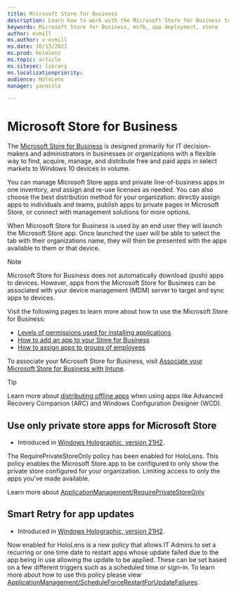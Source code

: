 ```yaml
---
title: Microsoft Store for Business
description: Learn how to work with the Microsoft Store for Business to publish your mixed reality applications to your business. 
keywords: Microsoft Store for Business, msfb, app deployment, store
author: evmill
ms.author: v-evmill
ms.date: 10/13/2021
ms.prod: hololens
ms.topic: article
ms.sitesec: library
ms.localizationpriority:
audience: HoloLens
manager: yannisle

---
```


# Microsoft Store for Business

The [Microsoft Store for Business](/microsoft-store/microsoft-store-for-business-overview) is designed primarily for IT decision-makers and administrators in businesses or organizations with a flexible way to find, acquire, manage, and distribute free and paid apps in select markets to Windows 10 devices in volume. 

You can manage Microsoft Store apps and private line-of-business apps in one inventory, and assign and re-use licenses as needed. You can also choose the best distribution method for your organization: directly assign apps to individuals and teams, publish apps to private pages in Microsoft Store, or connect with management solutions for more options.

When Microsoft Store for Business is used by an end user they will launch the Microsoft Store app. Once launched the user will be able to select the tab with their organizations name, they will then be presented with the apps available to them or that device.

> [!Note]
> Microsoft Store for Business does not automatically download (push) apps to devices. However, apps from the Microsoft Store for Business can be associated with your device management (MDM) server to target and sync apps to devices.

Visit the following pages to learn more about how to use the Microsoft Store for Business:

* [Levels of permissions used for installing applications](/mem/intune/configuration/device-restrictions-windows-holographic#app-store)
* [How to add an app to your Store for Business](/mem/intune/apps/store-apps-windows)
* [How to assign apps to groups of employees](/mem/intune/apps/windows-store-for-business)

To associate your Microsoft Store for Business, visit [Associate your Microsoft Store for Business with Intune](/mem/intune/apps/windows-store-for-business#associate-your-microsoft-store-for-business-account-with-intune).

> [!Tip]
> Learn more about [distributing offline apps](/microsoft-store/distribute-offline-apps) when using apps like Advanced Recovery Companion (ARC) and Windows Configuration Designer (WCD).

## Use only private store apps for Microsoft Store

- Introduced in [Windows Holographic, version 21H2](hololens-release-notes.md#windows-holographic-version-21h2).

The RequirePrivateStoreOnly  policy has been enabled for HoloLens. This policy enables the Microsoft Store app to be configured to only show the private store configured for your organization. Limiting access to only the apps you’ve made available.

Learn more about [ApplicationManagement/RequirePrivateStoreOnly](/windows/client-management/mdm/policy-csp-applicationmanagement#applicationmanagement-requireprivatestoreonly)

## Smart Retry for app updates

- Introduced in [Windows Holographic, version 21H2](hololens-release-notes.md#windows-holographic-version-21h2).

Now enabled for HoloLens is a new policy that allows IT Admins to set a recurring or one time date to restart apps whose update failed due to the app being in use allowing the update to be applied. These can be set based on a few different triggers such as a scheduled time or sign-in. To learn more about how to use this policy please view [ApplicationManagement/ScheduleForceRestartForUpdateFailures](/windows/client-management/mdm/policy-csp-applicationmanagement#applicationmanagement-scheduleforcerestartforupdatefailures).